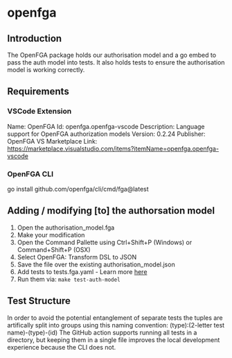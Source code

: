 # openfga

## Introduction
The OpenFGA package holds our authorisation model and a go embed to pass the auth model into tests.
It also holds
tests to ensure the authorisation model is working correctly.

## Requirements

### VSCode Extension
Name: OpenFGA
Id: openfga.openfga-vscode
Description: Language support for OpenFGA authorization models
Version: 0.2.24
Publisher: OpenFGA
VS Marketplace Link: https://marketplace.visualstudio.com/items?itemName=openfga.openfga-vscode

### OpenFGA CLI
go install github.com/openfga/cli/cmd/fga@latest

## Adding / modifying [to] the authorsation model
1. Open the authorisation_model.fga 
2. Make your modification
3. Open the Command Pallette using Ctrl+Shift+P (Windows) or Command+Shift+P (OSX)
4. Select OpenFGA: Transform DSL to JSON
5. Save the file over the existing authorisation_model.json
6. Add tests to tests.fga.yaml - Learn more [here](https://openfga.dev/docs/modeling/testing)
7. Run them via: `make test-auth-model`

## Test Structure
In order to avoid the potential entanglement of separate tests the tuples are artifically split into groups using this naming convention: (type):(2-letter test name)-(type)-(id)
The GitHub action supports running all tests in a directory, but keeping them in a single file improves the local development experience because the CLI does not.